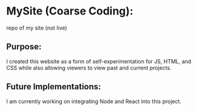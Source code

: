 # **MySite (Coarse Coding):**
repo of my site (not live)

## **Purpose:**
I created this website as a form of self-experimentation for JS, HTML, and CSS while also allowing viewers to view past and current projects.  

## **Future Implementations:**
I am currently working on integrating Node and React into this project. 


